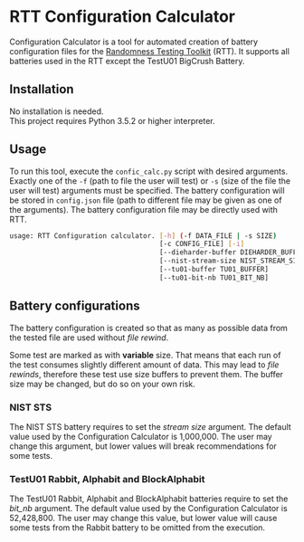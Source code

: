 # RTT Configuration Calculator
Configuration Calculator is a tool for automated creation of battery configuration
files for the [Randomness Testing Toolkit](https://github.com/crocs-muni/randomness-testing-toolkit) (RTT).
It supports all batteries used in the RTT except the TestU01 BigCrush Battery.

## Installation
No installation is needed. \
This project requires Python 3.5.2 or higher interpreter.

## Usage
To run this tool, execute the `confic_calc.py` script with desired arguments. Exactly one of the `-f` (path to file the
user will test) or `-s` (size of the file the user will test) arguments
must be specified. The battery configuration will be stored in `config.json` file (path to different file may
be given as one of the arguments). The battery configuration file may be directly used with RTT.

```bash
usage: RTT Configuration calculator. [-h] (-f DATA_FILE | -s SIZE)
                                     [-c CONFIG_FILE] [-i]
                                     [--dieharder-buffer DIEHARDER_BUFFER]
                                     [--nist-stream-size NIST_STREAM_SIZE]
                                     [--tu01-buffer TU01_BUFFER]
                                     [--tu01-bit-nb TU01_BIT_NB]
```

## Battery configurations
The battery configuration is created so that as many as possible data from the tested file are used without
_file rewind_.

Some test are marked as with __variable__ size. That means that each run of the test consumes slightly
different amount of data. This may lead to _file rewinds_, therefore these test use size buffers to prevent them.
The buffer size may be changed, but do so on your own risk.

### NIST STS
The NIST STS battery requires to set the _stream size_ argument. The default value used
by the Configuration Calculator is 1,000,000. The user may change this argument, but lower values will break 
recommendations for some tests.

### TestU01 Rabbit, Alphabit and BlockAlphabit
The TestU01 Rabbit, Alphabit and BlockAlphabit batteries require to set the _bit_nb_ argument. The default value
used by the Configuration Calculator is 52,428,800. The user may change this value, but lower value will
cause some tests from the Rabbit battery to be omitted from the execution.

